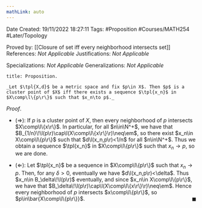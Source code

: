 ```yaml
---
mathLink: auto
---
```


<div class="topSpace"></div>

Date Created: 19/11/2022 18:27:11
Tags: #Proposition #Courses/MATH254 #Later/Topology

Proved by: [[Closure of set iff every neighborhood intersects set]]
References: _Not Applicable_
Justifications: _Not Applicable_

Specializations: _Not Applicable_
Generalizations: _Not Applicable_

``` ad-Proposition
title: Proposition.

_Let $\tpl{X,d}$ be a metric space and fix $p\in X$. Then $p$ is a cluster point of $X$ iff there exists a sequence $\tpl{x_n}$ in $X\comp\l\{p\r\}$ such that $x_n\to p$._

```

_Proof_.
* ($\Rightarrow$): If $p$ is a cluster point of $X$, then every neighborhood of $p$ intersects $X\comp\l\{x\r\}$. In particular, for all $n\in\N^+$, we have that $B_{1/n}\!\l(p\r)\cap\l(X\comp\l\{x\r\}\r)\neq\em$, so there exist $x_n\in X\comp\l\{p\r\}$ such that $d\l(x_n,p\r)<1/n$ for all $n\in\N^+$. Thus we obtain a sequence $\tpl{x_n}$ in $X\comp\l\{p\r\}$ such that $x_n\to p$, so we are done.

* ($\Leftarrow$): Let $\tpl{x_n}$ be a sequence in $X\comp\l\{p\r\}$ such that $x_n\to p$. Then, for any $\delta>0$, eventually we have $d\l(x_n,p\r)<\delta$. Thus $x_n\in B_\delta\!\l(p\r)$ eventually, and since $x_n\in X\comp\l\{p\r\}$, we have that $B_\delta\!\l(p\r)\cap\l(X\comp\l\{x\r\}\r)\neq\em$. Hence every neighborhood of $p$ intersects $x\comp\l\{p\r\}$, so $p\in\bar{X\comp\l\{p\r\}}$.<span style="float:right;">$\blacksquare$</span>
